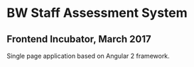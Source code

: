 # BW Staff Assessment System

## Frontend Incubator, March 2017

Single page application based on Angular 2 framework.